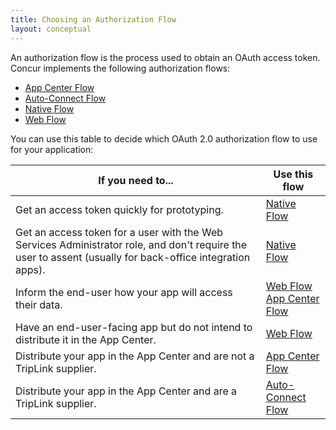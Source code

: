 ```yaml
---
title: Choosing an Authorization Flow 
layout: conceptual
---
```


An authorization flow is the process used to obtain an OAuth access token. Concur implements the following authorization flows:

* [App Center Flow][3]
* [Auto-Connect Flow][4]
* [Native Flow][1]
* [Web Flow][2]

You can use this table to decide which OAuth 2.0 authorization flow to use for your application:

| If you need to... | Use this flow |
| ----------------- | ------------- |
|  Get an access token quickly for prototyping. | [Native Flow][1] |
|  Get an access token for a user with the Web Services Administrator role, and don't require the user to assent (usually for back-office integration apps). | [Native Flow][1] |
|  Inform the end-user how your app will access their data. | [Web Flow][2]<br>[App Center Flow][3] |
|  Have an end-user-facing app but do not intend to distribute it in the App Center. |  [Web Flow][2] |
|  Distribute your app in the App Center and are not a TripLink supplier. |  [App Center Flow][3] |
|  Distribute your app in the App Center and are a TripLink supplier. |  [Auto-Connect Flow][4] |


[1]: https://developer.concur.com/oauth-20/native-flow
[2]: https://developer.concur.com/oauth-20/web-flow
[3]: https://developer.concur.com/oauth-20/app-center-flow
[4]: https://developer.concur.com/oauth-20/auto-connect-flow
